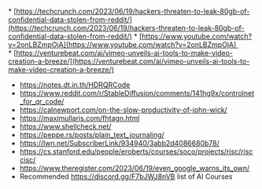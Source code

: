 * [https://techcrunch.com/2023/06/19/hackers-threaten-to-leak-80gb-of-confidential-data-stolen-from-reddit/](https://techcrunch.com/2023/06/19/hackers-threaten-to-leak-80gb-of-confidential-data-stolen-from-reddit/)
* [https://www.youtube.com/watch?v=2onLBZmpOjA](https://www.youtube.com/watch?v=2onLBZmpOjA) 
* [https://venturebeat.com/ai/vimeo-unveils-ai-tools-to-make-video-creation-a-breeze/](https://venturebeat.com/ai/vimeo-unveils-ai-tools-to-make-video-creation-a-breeze/)
* https://notes.dt.in.th/HDRQRCode
* https://www.reddit.com/r/StableDiffusion/comments/141hg9x/controlnet_for_qr_code/
* https://calnewport.com/on-the-slow-productivity-of-john-wick/
* https://maximullaris.com/fhtagn.html
* https://www.shellcheck.net/
* https://peppe.rs/posts/plain_text_journaling/
* https://lwn.net/SubscriberLink/934940/3abb2d4086680b78/
* https://cs.stanford.edu/people/eroberts/courses/soco/projects/risc/risccisc/
* https://www.theregister.com/2023/06/19/even_google_warns_its_own/
* Recommended https://discord.gg/F7bJWJ8nVB list of AI Courses